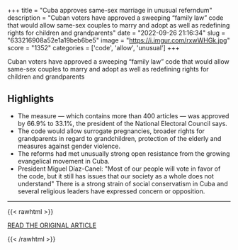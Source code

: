 +++
title = "Cuba approves same-sex marriage in unusual referndum"
description = "Cuban voters have approved a sweeping “family law” code that would allow same-sex couples to marry and adopt as well as redefining rights for children and grandparents"
date = "2022-09-26 21:16:34"
slug = "633216908a52e1a19beb6be5"
image = "https://i.imgur.com/rxwWHGk.jpg"
score = "1352"
categories = ['code', 'allow', 'unusual']
+++

Cuban voters have approved a sweeping “family law” code that would allow same-sex couples to marry and adopt as well as redefining rights for children and grandparents

## Highlights

- The measure — which contains more than 400 articles — was approved by 66.9% to 33.1%, the president of the National Electoral Council says.
- The code would allow surrogate pregnancies, broader rights for grandparents in regard to grandchildren, protection of the elderly and measures against gender violence.
- The reforms had met unusually strong open resistance from the growing evangelical movement in Cuba.
- President Miguel Díaz-Canel: "Most of our people will vote in favor of the code, but it still has issues that our society as a whole does not understand" There is a strong strain of social conservatism in Cuba and several religious leaders have expressed concern or opposition.

---

{{< rawhtml >}}
  <p class="article-category">
    <a target="_blank" href="https://abcnews.go.com/International/wireStory/cuba-approves-sex-marriage-unusual-referndum-90521967">READ THE ORIGINAL ARTICLE</a>
  </p>
{{< /rawhtml >}}
